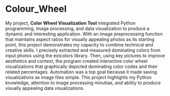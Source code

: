 # Colour_Wheel

My project, **Color Wheel Visualization Tool** integrated Python programming, image processing, and data visualization to produce a dynamic and interesting application. With an image preprocessing function that maintains aspect ratios for visually appealing photos as its starting point, this project demonstrates my capacity to combine technical and creative skills. I precisely extracted and measured dominating colors from input photos using the extcolors library. Then, using key pictures to improve aesthetics and context, the program created interactive color wheel visualizations that graphically depicted dominating color codes and their related percentages. Automation was a top goal because it made saving visualizations as image files simple. This project highlights my Python knowledge, attention to image processing minutiae, and ability to produce visually appealing data visualizations.
